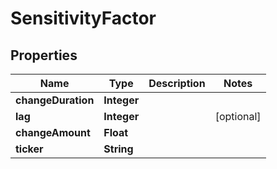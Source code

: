 
# SensitivityFactor

## Properties
Name | Type | Description | Notes
------------ | ------------- | ------------- | -------------
**changeDuration** | **Integer** |  | 
**lag** | **Integer** |  |  [optional]
**changeAmount** | **Float** |  | 
**ticker** | **String** |  | 



